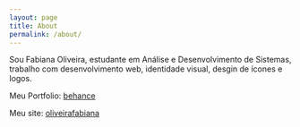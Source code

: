 ```yaml
---
layout: page
title: About
permalink: /about/
---
```


Sou Fabiana Oliveira, estudante em Análise e Desenvolvimento de Sistemas, trabalho com desenvolvimento web, identidade visual, desgin de ícones e logos.

Meu Portfolio:
[behance](https://www.behance.net/fabianarroliveira)

Meu site:
[oliveirafabiana](http://oliveirafabiana.esy.es)


[jekyll-organization]: https://github.com/jekyll
